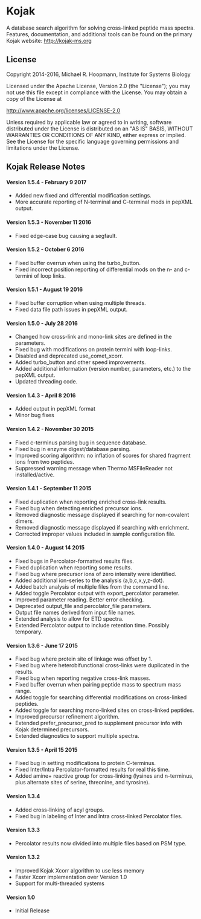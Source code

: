 # Kojak

A database search algorithm for solving cross-linked peptide mass spectra. Features, documentation, and additional tools can be found on the primary Kojak website: http://kojak-ms.org

## License

Copyright 2014-2016, Michael R. Hoopmann, Institute for Systems Biology

Licensed under the Apache License, Version 2.0 (the "License");
you may not use this file except in compliance with the License.
You may obtain a copy of the License at

  http://www.apache.org/licenses/LICENSE-2.0
  
Unless required by applicable law or agreed to in writing, software
distributed under the License is distributed on an "AS IS" BASIS,
WITHOUT WARRANTIES OR CONDITIONS OF ANY KIND, either express or implied.
See the License for the specific language governing permissions and
limitations under the License.

## Kojak Release Notes

#### Version 1.5.4 - February 9 2017

* Added new fixed and differential modification settings.
* More accurate reporting of N-terminal and C-terminal mods in pepXML output.

#### Version 1.5.3 - November 11 2016
* Fixed edge-case bug causing a segfault.

#### Version 1.5.2 - October 6 2016
* Fixed buffer overrun when using the turbo_button.
* Fixed incorrect position reporting of differential mods on the n- and c-termini of loop links.

#### Version 1.5.1 - August 19 2016
* Fixed buffer corruption when using multiple threads.
* Fixed data file path issues in pepXML output.

#### Version 1.5.0 - July 28 2016
* Changed how cross-link and mono-link sites are defined in the parameters.
* Fixed bug with modifications on protein termini with loop-links.
* Disabled and deprecated use_comet_xcorr.
* Added turbo_button and other speed improvements.
* Added additional information (version number, parameters, etc.) to the pepXML output.
* Updated threading code.

#### Version 1.4.3 - April 8 2016
* Added output in pepXML format
* Minor bug fixes

#### Version 1.4.2 - November 30 2015
* Fixed c-terminus parsing bug in sequence database.
* Fixed bug in enzyme digest/database parsing.
* Improved scoring algorithm: no inflation of scores for shared fragment ions from two peptides.
* Suppressed warning message when Thermo MSFileReader not installed/active.

#### Version 1.4.1 - September 11 2015
* Fixed duplication when reporting enriched cross-link results.
* Fixed bug when detecting enriched precursor ions.
* Removed diagnostic message displayed if searching for non-covalent dimers.
* Removed diagnostic message displayed if searching with enrichment.
* Corrected improper values included in sample configuration file.

#### Version 1.4.0 - August 14 2015
* Fixed bugs in Percolator-formatted results files.
* Fixed duplication when reporting some results.
* Fixed bug where precursor ions of zero intensity were identified.
* Added additional ion-series to the analysis (a,b,c,x,y,z-dot).
* Added batch analysis of multiple files from the command line.
* Added toggle Percolator output with export_percolator parameter.
* Improved parameter reading. Better error checking.
* Deprecated output_file and percolator_file parameters.
* Output file names derived from input file names.
* Extended analysis to allow for ETD spectra.
* Extended Percolator output to include retention time. Possibly temporary.

#### Version 1.3.6 - June 17 2015
* Fixed bug where protein site of linkage was offset by 1.
* Fixed bug where heterobifunctional cross-links were duplicated in the results.
* Fixed bug when reporting negative cross-link masses.
* Fixed buffer overrun when pairing peptide mass to spectrum mass range.
* Added toggle for searching differential modifications on cross-linked peptides.
* Added toggle for searching mono-linked sites on cross-linked peptides.
* Improved precursor refinement algorithm.
* Extended prefer_precursor_pred to supplement precursor info with Kojak determined precursors.
* Extended diagnostics to support multiple spectra.

#### Version 1.3.5 - April 15 2015
* Fixed bug in setting modifications to protein C-terminus.
* Fixed Inter/Intra Percolator-formatted results for real this time.
* Added amine+ reactive group for cross-linking (lysines and n-terminus, plus alternate sites of serine, threonine, and tyrosine).

#### Version 1.3.4
* Added cross-linking of acyl groups.
* Fixed bug in labeling of Inter and Intra cross-linked Percolator files.

#### Version 1.3.3
* Percolator results now divided into multiple files based on PSM type.

#### Version 1.3.2
* Improved Kojak Xcorr algorithm to use less memory
* Faster Xcorr implementation over Version 1.0
* Support for multi-threaded systems

#### Version 1.0
* Initial Release
